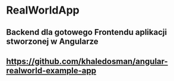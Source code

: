 # RealWorldApp
## Backend dla gotowego Frontendu aplikacji stworzonej w Angularze
## https://github.com/khaledosman/angular-realworld-example-app